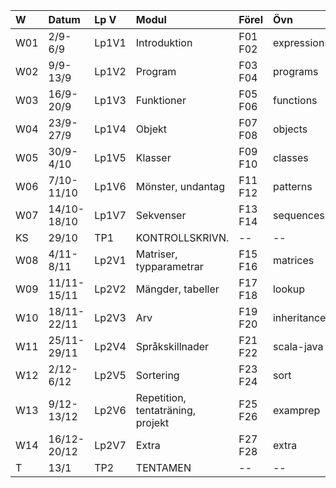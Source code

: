 | W   | Datum       | Lp V  | Modul                             | Förel   | Övn         | Lab         |
|:----|:------------|:------|:----------------------------------|:--------|:------------|:------------|
| W01 | 2/9-6/9     | Lp1V1 | Introduktion                      | F01 F02 | expressions | kojo        |
| W02 | 9/9-13/9    | Lp1V2 | Program                           | F03 F04 | programs    | --          |
| W03 | 16/9-20/9   | Lp1V3 | Funktioner                        | F05 F06 | functions   | irritext    |
| W04 | 23/9-27/9   | Lp1V4 | Objekt                            | F07 F08 | objects     | blockmole   |
| W05 | 30/9-4/10   | Lp1V5 | Klasser                           | F09 F10 | classes     | --          |
| W06 | 7/10-11/10  | Lp1V6 | Mönster, undantag                 | F11 F12 | patterns    | blockbattle |
| W07 | 14/10-18/10 | Lp1V7 | Sekvenser                         | F13 F14 | sequences   | shuffle     |
| KS  | 29/10       | TP1   | KONTROLLSKRIVN.                   | --      | --          | --          |
| W08 | 4/11-8/11   | Lp2V1 | Matriser, typparametrar           | F15 F16 | matrices    | life        |
| W09 | 11/11-15/11 | Lp2V2 | Mängder, tabeller                 | F17 F18 | lookup      | words       |
| W10 | 18/11-22/11 | Lp2V3 | Arv                               | F19 F20 | inheritance | snake       |
| W11 | 25/11-29/11 | Lp2V4 | Språkskillnader                   | F21 F22 | scala-java  | javatext    |
| W12 | 2/12-6/12   | Lp2V5 | Sortering                         | F23 F24 | sort        | --          |
| W13 | 9/12-13/12  | Lp2V6 | Repetition, tentaträning, projekt | F25 F26 | examprep    | Projekt     |
| W14 | 16/12-20/12 | Lp2V7 | Extra                             | F27 F28 | extra       | --          |
| T   | 13/1        | TP2   | TENTAMEN                          | --      | --          | --          |